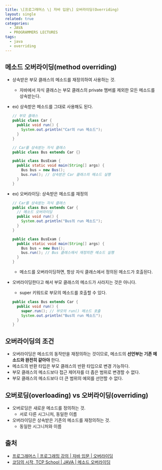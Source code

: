 ```yaml
---
title: \[프로그래머스 \| 자바 입문\] 오버라이딩(Overriding)
layout: single
related: true
categories:
  - JAVA
  - PROGRAMMERS LECTURES
tags:
  - java
  - overriding
---
```


## 메소드 오버라이딩(method overriding) 
- 상속받은 부모 클래스의 메소드를 재정의하여 사용하는 것.
  - 자바에서 자식 클래스는 부모 클래스의 private 멤버를 제외한 모든 메소드를 상속받는다.
- ex) 상속받은 메소드를 그대로 사용해도 된다.

  ```java
  // 부모 클래스
  public class Car {
    public void run() {
      System.out.println("Car의 run 메소드");
    }
  }
  
  // Car를 상속받는 자식 클래스
  public class Bus extends Car {}
  
  public class BusExam {
    public static void main(String[] args) {
      Bus bus = new Bus();
      bus.run(); // 상속받은 Car 클래스의 메소드 실행
    }
  }
  ```
  
- ex) 오버라이딩: 상속받은 메소드를 재정의
  ```java
  // Car를 상속받는 자식 클래스
  public class Bus extends Car {
    // 메소드 오버라이딩
    public void run() {
      System.out.println("Bus의 run 메소드");
    }
  }
  
  public class BusExam {
    public static void main(String[] args) {
      Bus bus = new Bus();
      bus.run(); // Bus 클래스에서 재정의한 메소드 실행
    }
  }
  ```
  
  - 메소드를 오버라이딩하면, 항상 자식 클래스에서 정의된 메소드가 호출된다.
  
- 오버라이딩한다고 해서 부모 클래스의 메소드가 사라지는 것은 아니다.
  - super 키워드로 부모의 메소드를 호출할 수 있다.
  
  ```java
  public class Bus extends Car {
    public void run() {
      super.run(); // 부모의 run() 메소드 호출
      System.out.println("Bus의 run 메소드");
    }
  }
  ```
  
## 오버라이딩의 조건
- 오버라이딩은 메소드의 동작만을 재정의하는 것이므로, 메소드의 **선언부는 기존 메소드와 완전히 같아야** 한다.
- 메소드의 반환 타입은 부모 클래스의 반환 타입으로 변경 가능하다.
- 부모 클래스의 메소드보다 접근 제어자를 더 좁은 범위로 변경할 수 없다.
- 부모 클래스의 메소드보다 더 큰 범위의 예외를 선언할 수 없다.

## 오버로딩(overloading) vs 오버라이딩(overriding)
- 오버로딩은 새로운 메소드를 정의하는 것.
  - 서로 다른 시그니처, 동일한 이름
- 오버라이딩은 상속받은 기존의 메소드를 재정의하는 것.
  - 동일한 시그니처와 이름
 
## 출처
- [프로그래머스 \| 프로그래밍 강의 \| 자바 입문 \| 오버라이딩](https://programmers.co.kr/learn/courses/5/lessons/189)
- [코딩의 시작, TCP School \| JAVA \| 메소드 오버라이딩](https://www.tcpschool.com/java/java_inheritance_overriding)
